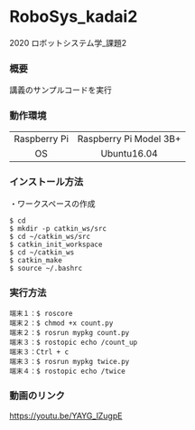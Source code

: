 # RoboSys_kadai2

2020 ロボットシステム学_課題2

### 概要
講義のサンプルコードを実行

### 動作環境
|||
|:--:|:--:|
| Raspberry Pi | Raspberry Pi Model 3B+ |
| OS | Ubuntu16.04 |

### インストール方法
・ワークスペースの作成
```
$ cd
$ mkdir -p catkin_ws/src
$ cd ~/catkin_ws/src
$ catkin_init_workspace
$ cd ~/catkin_ws
$ catkin_make
$ source ~/.bashrc
```

### 実行方法

```
端末１：$ roscore
端末２：$ chmod +x count.py
端末２：$ rosrun mypkg count.py
端末３：$ rostopic echo /count_up
端末３：Ctrl + c
端末３：$ rosrun mypkg twice.py
端末４：$ rostopic echo /twice
```

### 動画のリンク
https://youtu.be/YAYG_lZugpE
